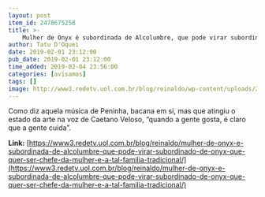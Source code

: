 ```yaml
---
layout: post
item_id: 2478675258
title: >-
    Mulher de Onyx é subordinada de Alcolumbre, que pode virar subordinado de Onyx, que quer ser chefe da mulher. É a tal “família tradicional”
author: Tatu D'Oquei
date: 2019-02-01 23:12:00
pub_date: 2019-02-01 23:12:00
time_added: 2019-02-04 23:56:00
categories: [avisamos]
tags: []
image: http://www3.redetv.uol.com.br/blog/reinaldo/wp-content/uploads/2019/02/mulher-de-onyx-e-subordinada-de-alcolumbre-que-pode-virar-subordinado-de-onyx-que-quer-ser-chefe-da-mulher-e-a-tal-familia-tradicional.jpg
---
```


Como diz aquela música de Peninha, bacana em si, mas que atingiu o estado da arte na voz de Caetano Veloso, “quando a gente gosta, é claro que a gente cuida”.

**Link:** [https://www3.redetv.uol.com.br/blog/reinaldo/mulher-de-onyx-e-subordinada-de-alcolumbre-que-pode-virar-subordinado-de-onyx-que-quer-ser-chefe-da-mulher-e-a-tal-familia-tradicional/](https://www3.redetv.uol.com.br/blog/reinaldo/mulher-de-onyx-e-subordinada-de-alcolumbre-que-pode-virar-subordinado-de-onyx-que-quer-ser-chefe-da-mulher-e-a-tal-familia-tradicional/)

